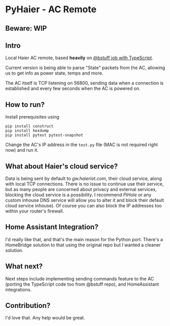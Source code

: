 # PyHaier - AC Remote

## Beware: WIP

## Intro
Local Haier AC remote, based **heavily** on [@bstuff job with TypeScript](https://github.com/bstuff/haier-ac-remote).

Current version is being able to parse "State" packets from the AC, allowing us to get info as power state, temps and more.

The AC itself is TCP listening on 56800, sending data when a connection is established and every few seconds when the AC is powered on.

## How to run?
Install prerequisites using

    pip install construct
    pip install hexdump
    pip install pytest pytest-snapshot

Change the AC's IP address in the `test.py` file (MAC is not required right now) and run it.

## What about Haier's cloud service?
Data is being sent by default to *gw.haieriot.com*, their cloud service, along with local TCP connections.
There is no issue to continue use their service, but as many people are concerned about privacy and external services, blocking the cloud service is a possibility.
I recommend *PiHole* or any custom inhouse DNS service will allow you to alter it and block their default cloud service inhouse).
Of course you can also block the IP addresses too within your router's firewall.

## Home Assistant Integration?
I'd really like that, and that's the main reason for the Python port. There's a HomeBridge solution to that using the original repo but I wanted a cleaner solution.

## What next?
Next steps include implementing sending commands feature to the AC (porting the TypeScript code too from @bstuff repo), and HomeAssistant integrations.

## Contribution?
I'd love that. Any help would be great.